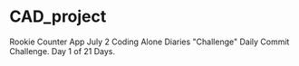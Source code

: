 ﻿# CAD_project 
Rookie Counter App
July 2
Coding Alone Diaries "Challenge"
Daily Commit Challenge.
Day 1 of 21 Days.
